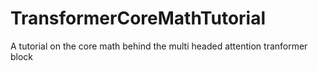 # TransformerCoreMathTutorial
A tutorial on the core math behind the multi headed attention tranformer block 
